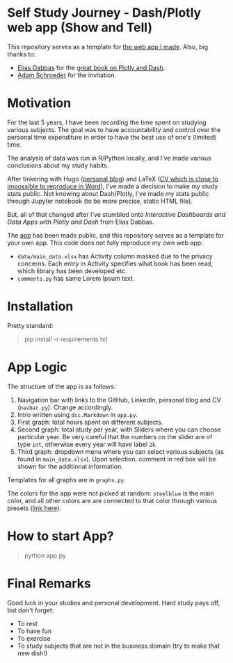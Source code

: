 # Self Study Journey - Dash/Plotly web app (Show and Tell)

This repository serves as a template for [the web app I made](https://self-study-jk.herokuapp.com/). Also, big thanks to:
* [Elias Dabbas](https://www.linkedin.com/search/results/all/?keywords=elias%20dabbas&origin=RICH_QUERY_SUGGESTION&position=0&searchId=a91fd9d2-ceae-4acf-a75a-26f0fdfdcc02&sid=%3AAb) for the [great book on Plotly and Dash](https://www.amazon.com/gp/product/B08XMW45VY/ref=dbs_a_def_rwt_hsch_vapi_tkin_p1_i0).
* [Adam Schroeder](https://www.linkedin.com/feed/update/urn:li:activity:6947657882075078656?commentUrn=urn%3Ali%3Acomment%3A%28activity%3A6947657882075078656%2C6947955282467573760%29) for the invitation.

# Motivation

For the last 5 years, I have been recording the time spent on studying various subjects. The goal was to have accountability and control over the personal time expenditure in order to have the best use of one's (limited) time.

The analysis of data was run in R/Python locally, and I've made various conclusions about my study habits.

After tinkering with Hugo ([personal blog](https://josipkovac.xyz/)) and LaTeX ([CV which is close to impossible to reproduce in Word](https://www.josipkovac.xyz/cv.pdf)), I've made a decision to make my study stats public. Not knowing about Dash/Plotly, I've made my stats public through Jupyter notebook (to be more precise, static HTML file).

But, all of that changed after I've stumbled onto *Interactive Dashboards and Data Apps with Plotly and Dash* from Elias Dabbas. 

The [app](https://self-study-jk.herokuapp.com/) has been made public, and this repository serves as a template for your own app. This code does not fully reproduce my own web app:
* `data/main_data.xlsx` has Activity column masked due to the privacy concerns. Each entry in Activity specifies what book has been read, which library has been developed etc.
* `comments.py` has same Lorem Ipsum text.

# Installation

Pretty standard:

> pip install -r requirements.txt

# App Logic

The structure of the app is as follows:
1. Navigation bar with links to the GitHub, LinkedIn, personal blog and CV (`navbar.py`). Change accordingly.
2. Intro written using `dcc.Markdown` in `app.py`.
3. First graph: total hours spent on different subjects.
4. Second graph: total study per year, with Sliders where you can choose particular year. Be very careful that the numbers on the slider are of type `int`, otherwise every year will have label `2k`.
5. Third graph: dropdown menu where you can select various subjects (as found in `main_data.xlsx`). Upon selection, comment in red box will be shown for the additional information.

Templates for all graphs are in `graphs.py`.

The colors for the app were not picked at random: `steelblue` is the main color, and all other colors are are connected to that color through various presets ([link here](https://colors.muz.li/color/steel-blue)).

# How to start App?

> python app.py

# Final Remarks

Good luck in your studies and personal development. Hard study pays off, but don't forget:
* To rest
* To have fun
* To exercise
* To study subjects that are not in the business domain (try to make that new dish!)